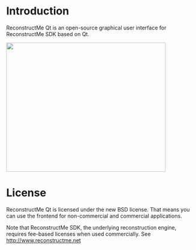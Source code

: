 # Introduction #
ReconstructMe Qt is an open-source graphical user interface for ReconstructMe SDK based on Qt.

<a href='http://www.youtube.com/watch?feature=player_embedded&v=as0UP2D0AW4' target='_blank'><img src='http://img.youtube.com/vi/as0UP2D0AW4/0.jpg' width='425' height=344 /></a>

# License #
ReconstructMe Qt is licensed under the new BSD license. That means you can use the frontend for non-commercial and commercial applications.

Note that ReconstructMe SDK, the underlying reconstruction engine, requires fee-based licenses when used commercially. See http://www.reconstructme.net
